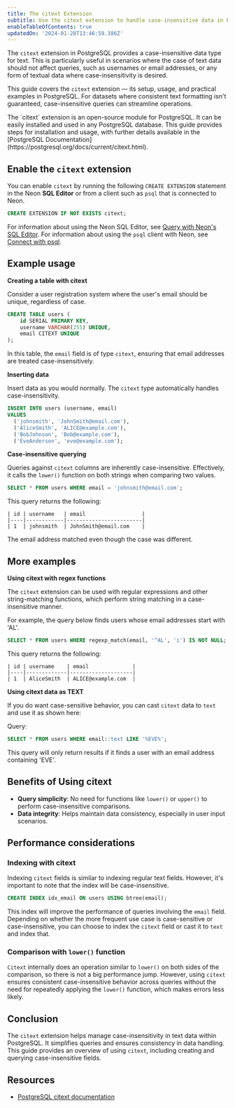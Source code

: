 ```yaml
---
title: The citext Extension
subtitle: Use the citext extension to handle case-insensitive data in PostgreSQL
enableTableOfContents: true
updatedOn: '2024-01-28T13:46:59.386Z'
---
```


The `citext` extension in PostgreSQL provides a case-insensitive data type for text. This is particularly useful in scenarios where the case of text data should not affect queries, such as usernames or email addresses, or any form of textual data where case-insensitivity is desired.

<CTA />

This guide covers the `citext` extension — its setup, usage, and practical examples in PostgreSQL. For datasets where consistent text formatting isn't guaranteed, case-insensitive queries can streamline operations.

<Admonition type="note">
The `citext` extension is an open-source module for PostgreSQL. It can be easily installed and used in any PostgreSQL database. This guide provides steps for installation and usage, with further details available in the [PostgreSQL Documentation](https://postgresql.org/docs/current/citext.html).
</Admonition>

## Enable the `citext` extension

You can enable `citext` by running the following `CREATE EXTENSION` statement in the Neon **SQL Editor** or from a client such as `psql` that is connected to Neon.

```sql
CREATE EXTENSION IF NOT EXISTS citext;
```

For information about using the Neon SQL Editor, see [Query with Neon's SQL Editor](/docs/get-started-with-neon/query-with-neon-sql-editor). For information about using the `psql` client with Neon, see [Connect with psql](/docs/connect/query-with-psql-editor).

## Example usage

**Creating a table with citext**

Consider a user registration system where the user's email should be unique, regardless of case.

```sql
CREATE TABLE users (
    id SERIAL PRIMARY KEY,
    username VARCHAR(255) UNIQUE,
    email CITEXT UNIQUE
);
```

In this table, the `email` field is of type `citext`, ensuring that email addresses are treated case-insensitively.

**Inserting data**

Insert data as you would normally. The `citext` type automatically handles case-insensitivity.

```sql
INSERT INTO users (username, email)
VALUES
  ('johnsmith', 'JohnSmith@email.com'),
  ('AliceSmith', 'ALICE@example.com'),
  ('BobJohnson', 'Bob@example.com'),
  ('EveAnderson', 'eve@example.com');
```

**Case-insensitive querying**

Queries against `citext` columns are inherently case-insensitive. Effectively, it calls the `lower()` function on both strings when comparing two values.

```sql
SELECT * FROM users WHERE email = 'johnsmith@email.com';
```

This query returns the following:

```text
| id | username   | email                  |
|----|------------|------------------------|
| 1  | johnsmith  | JohnSmith@email.com    |
```

The email address matched even though the case was different.

## More examples

**Using citext with regex functions**

The `citext` extension can be used with regular expressions and other string-matching functions, which perform string matching in a case-insensitive manner.

For example, the query below finds users whose email addresses start with 'AL'.

```sql
SELECT * FROM users WHERE regexp_match(email, '^AL', 'i') IS NOT NULL;
```

This query returns the following:

```text
| id | username    | email              |
|----|-------------|--------------------|
| 1  | AliceSmith  | ALICE@example.com  |
```

**Using citext data as TEXT**

If you do want case-sensitive behavior, you can cast `citext` data to `text` and use it as shown here:

Query:

```sql
SELECT * FROM users WHERE email::text LIKE '%EVE%';
```

This query will only return results if it finds a user with an email address containing 'EVE'.

## Benefits of Using citext

- **Query simplicity**: No need for functions like `lower()` or `upper()` to perform case-insensitive comparisons.
- **Data integrity**: Helps maintain data consistency, especially in user input scenarios.

## Performance considerations

### Indexing with citext

Indexing `citext` fields is similar to indexing regular text fields. However, it's important to note that the index will be case-insensitive.

```sql
CREATE INDEX idx_email ON users USING btree(email);
```

This index will improve the performance of queries involving the `email` field. Depending on whether the more frequent use case is case-sensitive or case-insensitive, you can choose to index the `citext` field or cast it to `text` and index that.

### Comparison with `lower()` function

`Citext` internally does an operation similar to `lower()` on both sides of the comparison, so there is not a big performance jump. However, using `citext` ensures consistent case-insensitive behavior across queries without the need for repeatedly applying the `lower()` function, which makes errors less likely.

## Conclusion

The `citext` extension helps manage case-insensitivity in text data within PostgreSQL. It simplifies queries and ensures consistency in data handling. This guide provides an overview of using `citext`, including creating and querying case-insensitive fields.

## Resources

- [PostgreSQL citext documentation](https://www.postgresql.org/docs/current/citext.html)

<NeedHelp/>
